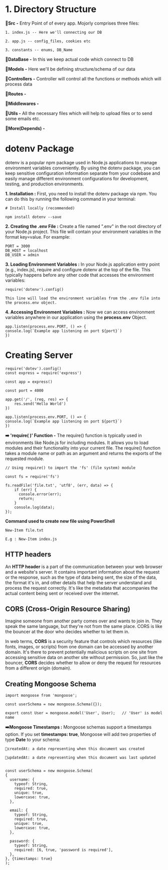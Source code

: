 # 1. Directory Structure
**🔸Src -** Entry Point of of every app. Mojorly comprises three files:

    1. index.js -- Here we'll connecting our DB

    2. app.js -- config_files, cookies etc

    3. constants -- enums, DB_Name

**🔸DataBase -** In this we  keep actual code which connect to DB

**🔸Models -** Here we'll be defining structure/schema of our data 

**🔸Controllers -** Controller will control all the functions or methods which will process data

**🔸Routes -**

**🔸Middlewares -**

**🔸Utils -** All the necessary files which will help to upload files or to send some emails etc.

**🔸More(Depends) -**

# dotenv Package
dotenv is a popular npm package used in Node.js applications to manage environment variables conveniently. By using the dotenv package, you can keep sensitive configuration information separate from your codebase and easily manage different environment configurations for development, testing, and production environments.

**1. Installation :** First, you need to install the dotenv package via npm. You can do this by running the following command in your terminal:

    # Install locally (recommended)

    npm install dotenv --save 

**2. Creating the .env File :** Create a file named ".env" in the root directory of your Node.js project.  This file will contain your environment variables in the format key=value. For example:
    
    PORT = 3000
    DB_HOST = localhost
    DB_USER = admin

**3. Loading Environment Variables :** In your Node.js application entry point (e.g., index.js), require and configure dotenv at the top of the file. This typically happens before any other code that accesses the environment variables:

    require('dotenv').config()

    This line will load the environment variables from the .env file into the process.env object.

**4. Accessing Environment Variables :** Now we can access environment variables anywhere in our application using the **process.env** Object.

    app.listen(process.env.PORT, () => {
    console.log(`Example app listening on port ${port}`)
    })

# Creating Server
    require('dotev').config()
    const express = require('express')

    const app = express()

    const port = 4000

    app.get('/', (req, res) => {
        res.send('Hello World')
    })

    app.listen(process.env.PORT, () => {
    console.log(`Example app listening on port ${port}`)
    })

    
**➡️ 'require( )' Function -**  The require() function is typically used in environments like Node.js for including modules. It allows you to load modules and their functionality into your current file. The require() function takes a module name or path as an argument and returns the exports of the requested module.

    // Using require() to import the 'fs' (file system) module

    const fs = require('fs')

    fs.readFile('file.txt', 'utf8', (err, data) => {
        if (err) {
          console.error(err);
          return;
        }
        console.log(data);
    });

**Command used to create new file using PowerShell**

    New-Item file.txt

    E.g : New-Item index.js

## HTTP headers 
An **HTTP header** is a part of the communication between your web browser and a website's server. It contains important information about the request or the response, such as the type of data being sent, the size of the data, the format it's in, and other details that help the server understand and process the request correctly. It's like the metadata that accompanies the actual content being sent or received over the internet.

## CORS (Cross-Origin Resource Sharing)
Imagine someone from another party comes over and wants to join in. They speak the same language, but they're not from the same place. CORS is like the bouncer at the door who decides whether to let them in.

In web terms, **CORS** is a security feature that controls which resources (like fonts, images, or scripts) from one domain can be accessed by another domain. It's there to prevent potentially malicious scripts on one site from accessing sensitive data on another site without permission. So, just like the bouncer, **CORS** decides whether to allow or deny the request for resources from a different origin (domain).
    
## Creating Mongoose Schema

    import mongoose from 'mongoose';

    const userSchema = new mongoose.Schema({});
    
    export const User = mongoose.model('User', User);   // 'User' is model name

**➡️Mongoose Timestamps :** Mongoose schemas support a timestamps option. If you set **timestamps: true**, Mongoose will add two properties of type **Date** to your schema:

    🔸createdAt: a date representing when this document was created
    
    🔸updatedAt: a date representing when this document was last updated


    const userSchema = new mongoose.Schema(
    {
      username: {
        typeof: String,
        required: true,
        unique: true,
        lowercase: true,
      },

      email: {
        typeof: String,
        required: true,
        unique: true,
        lowercase: true,
      },
      
      password: {
        typeof: String,
        required: [6, true, 'password is required'],
      },
    }, {timestamps: true}
    );
    
